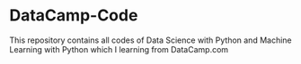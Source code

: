 # DataCamp-Code
This repository contains all codes of Data Science with Python and Machine Learning with Python which I learning from DataCamp.com
